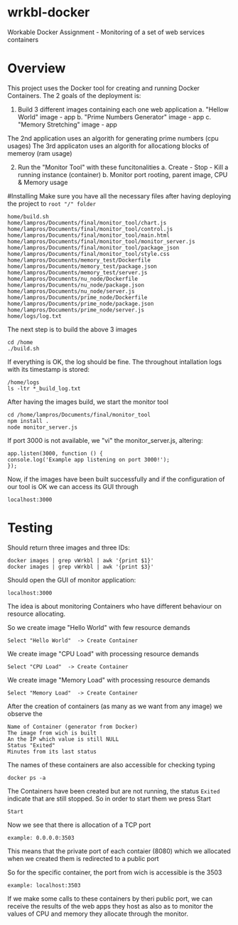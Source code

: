 # wrkbl-docker
Workable Docker Assignment - Monitoring of a set of web services containers

# Overview
This project uses the Docker tool for creating and running Docker Containers.
The 2 goals of the deployment is:

1. Build 3 different images containing each one web application
  a. "Hellow World" image - app
  b. "Prime Numbers Generator" image - app
  c. "Memory Stretching" image - app

The 2nd application uses an algorith for generating prime numbers (cpu usages)
The 3rd applicaton uses an algorith for allocationg blocks of memeroy (ram usage)

2. Run the "Monitor Tool" with these funcitonalities
  a. Create - Stop - Kill a running instance (container)
  b. Monitor port rooting, parent image, CPU & Memory usage

#Installing
Make sure you have all the necessary files after having deploying the project to `root "/" folder`

    home/build.sh
    home/lampros/Documents/final/monitor_tool/chart.js
    home/lampros/Documents/final/monitor_tool/control.js
    home/lampros/Documents/final/monitor_tool/main.html
    home/lampros/Documents/final/monitor_tool/monitor_server.js
    home/lampros/Documents/final/monitor_tool/package_json
    home/lampros/Documents/final/monitor_tool/style.css
    home/lampros/Documents/memory_test/Dockerfile
    home/lampros/Documents/memory_test/package.json
    home/lampros/Documents/memory_test/server.js
    home/lampros/Documents/nu_node/Dockerfile
    home/lampros/Documents/nu_node/package.json
    home/lampros/Documents/nu_node/server.js
    home/lampros/Documents/prime_node/Dockerfile
    home/lampros/Documents/prime_node/package.json
    home/lampros/Documents/prime_node/server.js
    home/logs/log.txt

The next step is to build the above 3 images

    cd /home
    ./build.sh
    
If everything is OK, the log should be fine. The throughout intallation logs with its timestamp is stored:

    /home/logs
    ls -ltr *_build_log.txt
    
After having the images build, we start the monitor tool

    cd /home/lampros/Documents/final/monitor_tool
    npm install .
    node monitor_server.js
    
If port 3000 is not available, we "vi" the monitor_server.js, altering:

    app.listen(3000, function () {
    console.log('Example app listening on port 3000!');
    });
    
Now, if the images have been built successfully and if the configuration of our tool is OK
we can access its GUI through

    localhost:3000
    
# Testing

Should return three images and three IDs:

    docker images | grep vWrkbl | awk '{print $1}'
    docker images | grep vWrkbl | awk '{print $3}'

Should open the GUI of monitor application:

    localhost:3000
    
The idea is about monitoring Containers who have different behaviour on resource allocating. 

So we create image "Hello World" with few resource demands
    
    Select "Hello World"  -> Create Container
    
We create image "CPU Load" with processing resource demands

    Select "CPU Load"  -> Create Container
    
We create image "Memory Load" with processing resource demands

    Select "Memory Load"  -> Create Container
    

After the creation of containers (as many as we want from any image) we observe the 

    Name of Container (generator from Docker)
    The image from wich is built
    An the IP which value is still NULL
    Status "Exited"
    Minutes from its last status

The names of these containers are also accessible for checking typing

    docker ps -a

The Containers have been created but are not running, the status `Exited` indicate that are still stopped.
So in order to start them we press Start

    Start
    
Now we see that there is allocation of a TCP port 

    example: 0.0.0.0:3503
    
This means that the private port of each contaier (8080) which we allocated when we created them is redirected to a public port

So for the specific container, the port from wich is accessible is the 3503

    example: localhost:3503
    
If we make some calls to these containers by theri public port, we can receive the results of the web apps they host as also as to monitor the values of CPU and memory they allocate through the monitor.
    




    
    


